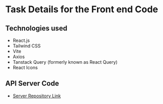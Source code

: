 # Task Details for the Front end Code

## Technologies used

- React.js
- Tailwind CSS
- Vite
- Axios
- Tanstack Query (formerly known as React Query)
- React Icons

## API Server Code

- [Server Repository Link](https://github.com/shahriarmostafiz/tasker-server)
